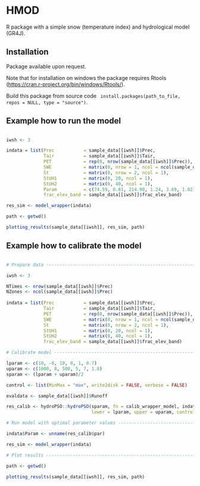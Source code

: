 # HMOD

R package with a simple snow (temperature index) and hydrological model (GR4J).

## Installation

Package available upon request.

Note that for installation on windows the package requires Rtools (https://cran.r-project.org/bin/windows/Rtools/).

Build this package from source code ``` install.packages(path_to_file, repos = NULL, type = "source")```.

## Example how to run the model

```R

iwsh <- 3

indata = list(Prec           = sample_data[[iwsh]]$Prec,
              Tair           = sample_data[[iwsh]]$Tair,
              PET            = rep(0, nrow(sample_data[[iwsh]]$Prec)),
              SWE            = matrix(0, nrow = 1, ncol = ncol(sample_data[[iwsh]]$Prec)),
              St             = matrix(0, nrow = 2, ncol = 1),
              StUH1          = matrix(0, 20, ncol = 1),
              StUH2          = matrix(0, 40, ncol = 1),
              Param          = c(74.59, 0.81, 214.98, 1.24, 3.69, 1.02),
              frac_elev_band = sample_data[[iwsh]]$frac_elev_band)

res_sim <- model_wrapper(indata)

path <- getwd()

plotting_results(sample_data[[iwsh]], res_sim, path)

```

## Example how to calibrate the model

```R

# Prepare data ------------------------------------------------------------

iwsh <- 3

NTimes <- nrow(sample_data[[iwsh]]$Prec)
NZones <- ncol(sample_data[[iwsh]]$Prec)
 
indata = list(Prec           = sample_data[[iwsh]]$Prec,
              Tair           = sample_data[[iwsh]]$Tair,
              PET            = rep(0, nrow(sample_data[[iwsh]]$Prec)),
              SWE            = matrix(0, nrow = 1, ncol = ncol(sample_data[[iwsh]]$Prec)),
              St             = matrix(0, nrow = 2, ncol = 1),
              StUH1          = matrix(0, 20, ncol = 1),
              StUH2          = matrix(0, 40, ncol = 1),
              frac_elev_band = sample_data[[iwsh]]$frac_elev_band)

# Calibrate model ---------------------------------------------------------

lparam <- c(10, -8, 10, 0, 1, 0.7)
uparam <- c(1000, 8, 500, 5, 7, 1.8)
sparam <- (lparam + uparam)/2

control <- list(MinMax = "max", write2disk = FALSE, verbose = FALSE)

evaldata <- sample_data[[iwsh]]$Runoff

res_calib <- hydroPSO::hydroPSO(sparam, fn = calib_wrapper_model, indata, evaldata,
                                lower = lparam, upper = uparam, control = control)

# Run model with optimal parameter values ---------------------------------

indata$Param <- unname(res_calib$par)

res_sim <- model_wrapper(indata)

# Plot results ------------------------------------------------------------

path <- getwd()

plotting_results(sample_data[[iwsh]], res_sim, path)

```
